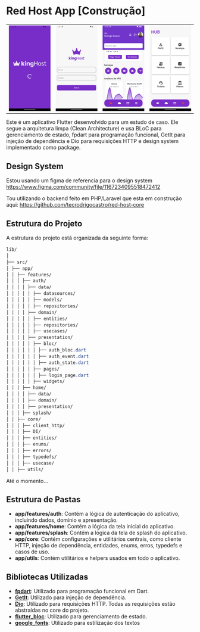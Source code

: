 # Red Host App [Construção]


<table>
  <tr>
    <td><img src="./design_system/assets/images/splash.png" alt="Splash Page" style="width:200px;"/></td>
    <td><img src="./design_system/assets/images/login.png" alt="Login Page" style="width:200px;"/></td>
    <td><img src="./design_system/assets/images/home.png" alt="Home Page" style="width:200px;"/></td>
    <td><img src="./design_system/assets/images/hub.png" alt="Hub Page" style="width:200px;"/></td>
  </tr>
</table>


Este é um aplicativo Flutter desenvolvido para um estudo de caso. Ele segue a arquitetura limpa (Clean Architecture) e usa BLoC para gerenciamento de estado, fpdart para programação funcional, GetIt para injeção de dependência e Dio para requisições HTTP e design system implementado como package.

## Design System
Estou usando um figma de referencia para o design system
https://www.figma.com/community/file/1167234095518472412

Tou utilizando o backend feito em PHP/Laravel que esta em construção aqui:
https://github.com/tecrodrigocastro/red-host-core

## Estrutura do Projeto
A estrutura do projeto está organizada da seguinte forma: <br>
```css
lib/
│
├── src/
│ ├── app/
│ │ ├── features/
│ │ │ ├── auth/
│ │ │ │ ├── data/
│ │ │ │ │ ├── datasources/
│ │ │ │ │ ├── models/
│ │ │ │ │ ├── repositories/
│ │ │ │ ├── domain/
│ │ │ │ │ ├── entities/
│ │ │ │ │ ├── repositories/
│ │ │ │ │ ├── usecases/
│ │ │ │ ├── presentation/
│ │ │ │ │ ├── bloc/
│ │ │ │ │ │ ├── auth_bloc.dart
│ │ │ │ │ │ ├── auth_event.dart
│ │ │ │ │ │ ├── auth_state.dart
│ │ │ │ │ ├── pages/
│ │ │ │ │ │ ├── login_page.dart
│ │ │ │ │ ├── widgets/
│ │ │ ├── home/
│ │ │ │ ├── data/
│ │ │ │ ├── domain/
│ │ │ │ ├── presentation/
│ │ │ ├── splash/
│ │ ├── core/
│ │ │ ├── client_http/
│ │ │ ├── DI/
│ │ │ ├── entities/
│ │ │ ├── enums/
│ │ │ ├── errors/
│ │ │ ├── typedefs/
│ │ │ ├── usecase/
│ │ ├── utils/
```
Até o momento...

## Estrutura de Pastas

- **app/features/auth**: Contém a lógica de autenticação do aplicativo, incluindo dados, domínio e apresentação.
- **app/features/home**: Contém a lógica da tela inicial do aplicativo.
- **app/features/splash**: Contém a lógica da tela de splash do aplicativo.
- **app/core**: Contém configurações e utilitários centrais, como cliente HTTP, injeção de dependência, entidades, enums, erros, typedefs e casos de uso.
- **app/utils**: Contém utilitários e helpers usados em todo o aplicativo.

## Bibliotecas Utilizadas
- **[fpdart](https://pub.dev/packages/fpdart)**: Utilizado para programação funcional em Dart.
- **[GetIt](https://pub.dev/packages/get_it)**: Utilizado para injeção de dependência.
- **[Dio](https://pub.dev/packages/dio)**: Utilizado para requisições HTTP. Todas as requisições estão abstraídas no core do projeto.
- **[flutter_bloc](https://pub.dev/packages/flutter_bloc)**: Utilizado para gerenciamento de estado.
- **[google_fonts](https://pub.dev/packages/google_fonts)**: Utilizado para estilização dos textos

